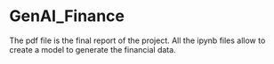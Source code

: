 # GenAI_Finance


The pdf file is the final report of the project.
All the ipynb files allow to create a model to generate the financial data.
